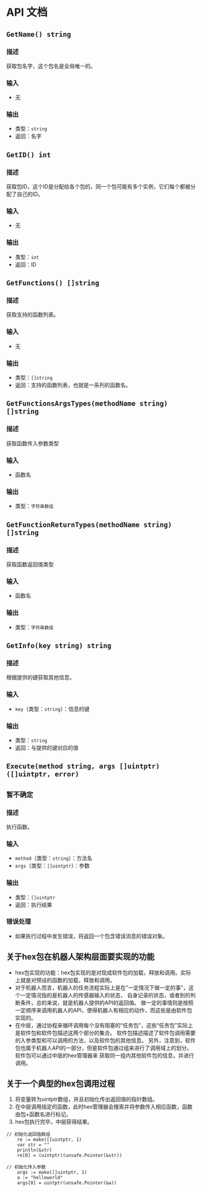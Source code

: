 # API 文档

## `GetName() string`

### 描述
获取包名字，这个包名是全局唯一的。

### 输入
- 无

### 输出
- 类型：`string`
- 返回：名字

## `GetID() int`

### 描述
获取包ID，这个ID是分配给各个包的，同一个包可能有多个实例，它们每个都被分配了自己的ID。

### 输入
- 无

### 输出
- 类型：`int`
- 返回：ID

## `GetFunctions() []string`

### 描述
获取支持的函数列表。

### 输入
- 无

### 输出
- 类型：`[]string`
- 返回：支持的函数列表，也就是一系列的函数名。

## `GetFunctionsArgsTypes(methodName string) []string`

### 描述
获取函数传入参数类型

### 输入
- 函数名

### 输出
- 类型：`字符串数组`

## `GetFunctionReturnTypes(methodName string) []string`

### 描述
获取函数返回值类型

### 输入
- 函数名

### 输出
- 类型：`字符串数组`

## `GetInfo(key string) string`

### 描述
根据提供的键获取其他信息。

### 输入
- `key`（类型：`string`）：信息的键

### 输出
- 类型：`string`
- 返回：与提供的键对应的值

## `Execute(method string, args []uintptr) ([]uintptr, error)`
## `暂不确定`
### 描述
执行函数。

### 输入
- `method`（类型：`string`）：方法名
- `args`（类型：`[]uintptr`）：参数

### 输出
- 类型：`[]uintptr`
- 返回：执行结果

### 错误处理
- 如果执行过程中发生错误，将返回一个包含错误消息的错误对象。

## 关于hex包在机器人架构层面要实现的功能
- hex包实现的功能：hex包实现的是对现成软件包的加载，释放和调用。实际上就是对预设的函数的加载，释放和调用。
- 对于机器人而言，机器人的任务流程实际上是在"一定情况下做一定的事"，这个一定情况指的是机器人的传感器输入的状态，
自身记录的状态，或者别的判断条件，总的来说，就是机器人提供的API的返回值。
做一定的事情则是按照一定顺序来调用机器人的API，使得机器人有相应的动作，而这些是由软件包实现的。
- 在中层，通过协程来循环调用每个没有阻塞的“任务包”，这些“任务包”实际上是软件包和软件包描述这两个部分的集合。
软件包描述描述了软件包调用需要的入参类型和可以调用的方法，以及软件包的其他信息。
另外，注意到，软件包也属于机器人API的一部分，但是软件包通过组来进行了调用域上的划分。软件包可以通过中层的hex管理器来
获取同一组内其他软件包的信息，并进行调用。

## 关于一个典型的hex包调用过程
1. 将变量转为uintptr数组，并且初始化传出返回值的指针数组。
2. 在中层调用指定的函数，此时hex管理器会搜索并将参数传入相应函数，函数由包+函数名进行标记。
3. hex包执行完毕，中层获得结果。
```
// 初始化返回值数组
    re := make([]uintptr, 1)
	var str = ""
	println(&str)
	re[0] = (uintptr)(unsafe.Pointer(&str))
	
// 初始化传入参数
	args := make([]uintptr, 1)
	a := "helloworld"
	args[0] = uintptr(unsafe.Pointer(&a))
```